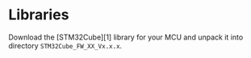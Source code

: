 # Libraries

Download the [STM32Cube][1] library for your MCU and unpack it into directory
``STM32Cube_FW_XX_Vx.x.x``.

[9]: http://www.st.com/content/st_com/en/products/embedded-software/mcus-embedded-software/stm32-embedded-software/stm32cube-embedded-software.html?querycriteria=productId=LN1897
